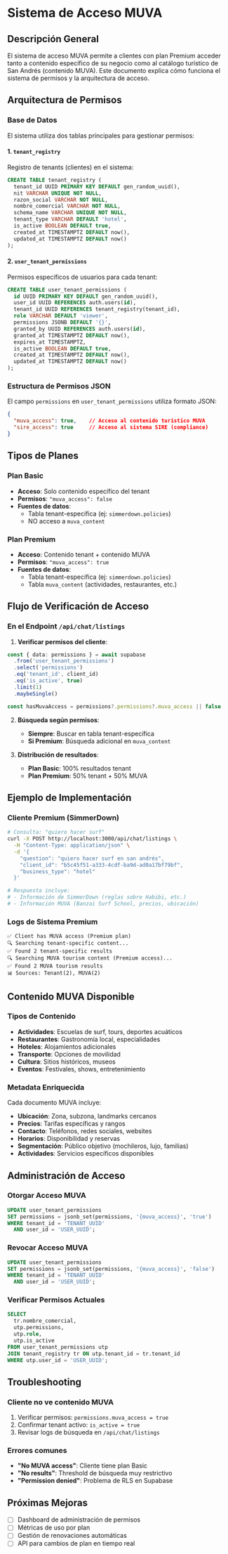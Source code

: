 # Sistema de Acceso MUVA

## Descripción General

El sistema de acceso MUVA permite a clientes con plan Premium acceder tanto a contenido específico de su negocio como al catálogo turístico de San Andrés (contenido MUVA). Este documento explica cómo funciona el sistema de permisos y la arquitectura de acceso.

## Arquitectura de Permisos

### Base de Datos

El sistema utiliza dos tablas principales para gestionar permisos:

#### 1. `tenant_registry`
Registro de tenants (clientes) en el sistema:
```sql
CREATE TABLE tenant_registry (
  tenant_id UUID PRIMARY KEY DEFAULT gen_random_uuid(),
  nit VARCHAR UNIQUE NOT NULL,
  razon_social VARCHAR NOT NULL,
  nombre_comercial VARCHAR NOT NULL,
  schema_name VARCHAR UNIQUE NOT NULL,
  tenant_type VARCHAR DEFAULT 'hotel',
  is_active BOOLEAN DEFAULT true,
  created_at TIMESTAMPTZ DEFAULT now(),
  updated_at TIMESTAMPTZ DEFAULT now()
);
```

#### 2. `user_tenant_permissions`
Permisos específicos de usuarios para cada tenant:
```sql
CREATE TABLE user_tenant_permissions (
  id UUID PRIMARY KEY DEFAULT gen_random_uuid(),
  user_id UUID REFERENCES auth.users(id),
  tenant_id UUID REFERENCES tenant_registry(tenant_id),
  role VARCHAR DEFAULT 'viewer',
  permissions JSONB DEFAULT '{}',
  granted_by UUID REFERENCES auth.users(id),
  granted_at TIMESTAMPTZ DEFAULT now(),
  expires_at TIMESTAMPTZ,
  is_active BOOLEAN DEFAULT true,
  created_at TIMESTAMPTZ DEFAULT now(),
  updated_at TIMESTAMPTZ DEFAULT now()
);
```

### Estructura de Permisos JSON

El campo `permissions` en `user_tenant_permissions` utiliza formato JSON:

```json
{
  "muva_access": true,    // Acceso al contenido turístico MUVA
  "sire_access": true     // Acceso al sistema SIRE (compliance)
}
```

## Tipos de Planes

### Plan Basic
- **Acceso**: Solo contenido específico del tenant
- **Permisos**: `"muva_access": false`
- **Fuentes de datos**:
  - Tabla tenant-específica (ej: `simmerdown.policies`)
  - NO acceso a `muva_content`

### Plan Premium
- **Acceso**: Contenido tenant + contenido MUVA
- **Permisos**: `"muva_access": true`
- **Fuentes de datos**:
  - Tabla tenant-específica (ej: `simmerdown.policies`)
  - Tabla `muva_content` (actividades, restaurantes, etc.)

## Flujo de Verificación de Acceso

### En el Endpoint `/api/chat/listings`

1. **Verificar permisos del cliente**:
```typescript
const { data: permissions } = await supabase
  .from('user_tenant_permissions')
  .select('permissions')
  .eq('tenant_id', client_id)
  .eq('is_active', true)
  .limit(1)
  .maybeSingle()

const hasMuvaAccess = permissions?.permissions?.muva_access || false
```

2. **Búsqueda según permisos**:
   - **Siempre**: Buscar en tabla tenant-específica
   - **Si Premium**: Búsqueda adicional en `muva_content`

3. **Distribución de resultados**:
   - **Plan Basic**: 100% resultados tenant
   - **Plan Premium**: 50% tenant + 50% MUVA

## Ejemplo de Implementación

### Cliente Premium (SimmerDown)
```bash
# Consulta: "quiero hacer surf"
curl -X POST http://localhost:3000/api/chat/listings \
  -H "Content-Type: application/json" \
  -d '{
    "question": "quiero hacer surf en san andrés",
    "client_id": "b5c45f51-a333-4cdf-ba9d-ad0a17bf79bf",
    "business_type": "hotel"
  }'

# Respuesta incluye:
# - Información de SimmerDown (reglas sobre Habibi, etc.)
# - Información MUVA (Banzai Surf School, precios, ubicación)
```

### Logs de Sistema Premium
```
✅ Client has MUVA access (Premium plan)
🔍 Searching tenant-specific content...
✅ Found 2 tenant-specific results
🔍 Searching MUVA tourism content (Premium access)...
✅ Found 2 MUVA tourism results
📊 Sources: Tenant(2), MUVA(2)
```

## Contenido MUVA Disponible

### Tipos de Contenido
- **Actividades**: Escuelas de surf, tours, deportes acuáticos
- **Restaurantes**: Gastronomía local, especialidades
- **Hoteles**: Alojamientos adicionales
- **Transporte**: Opciones de movilidad
- **Cultura**: Sitios históricos, museos
- **Eventos**: Festivales, shows, entretenimiento

### Metadata Enriquecida
Cada documento MUVA incluye:
- **Ubicación**: Zona, subzona, landmarks cercanos
- **Precios**: Tarifas específicas y rangos
- **Contacto**: Teléfonos, redes sociales, websites
- **Horarios**: Disponibilidad y reservas
- **Segmentación**: Público objetivo (mochileros, lujo, familias)
- **Actividades**: Servicios específicos disponibles

## Administración de Acceso

### Otorgar Acceso MUVA
```sql
UPDATE user_tenant_permissions
SET permissions = jsonb_set(permissions, '{muva_access}', 'true')
WHERE tenant_id = 'TENANT_UUID'
  AND user_id = 'USER_UUID';
```

### Revocar Acceso MUVA
```sql
UPDATE user_tenant_permissions
SET permissions = jsonb_set(permissions, '{muva_access}', 'false')
WHERE tenant_id = 'TENANT_UUID'
  AND user_id = 'USER_UUID';
```

### Verificar Permisos Actuales
```sql
SELECT
  tr.nombre_comercial,
  utp.permissions,
  utp.role,
  utp.is_active
FROM user_tenant_permissions utp
JOIN tenant_registry tr ON utp.tenant_id = tr.tenant_id
WHERE utp.user_id = 'USER_UUID';
```

## Troubleshooting

### Cliente no ve contenido MUVA
1. Verificar permisos: `permissions.muva_access = true`
2. Confirmar tenant activo: `is_active = true`
3. Revisar logs de búsqueda en `/api/chat/listings`

### Errores comunes
- **"No MUVA access"**: Cliente tiene plan Basic
- **"No results"**: Threshold de búsqueda muy restrictivo
- **"Permission denied"**: Problema de RLS en Supabase

## Próximas Mejoras

- [ ] Dashboard de administración de permisos
- [ ] Métricas de uso por plan
- [ ] Gestión de renovaciones automáticas
- [ ] API para cambios de plan en tiempo real